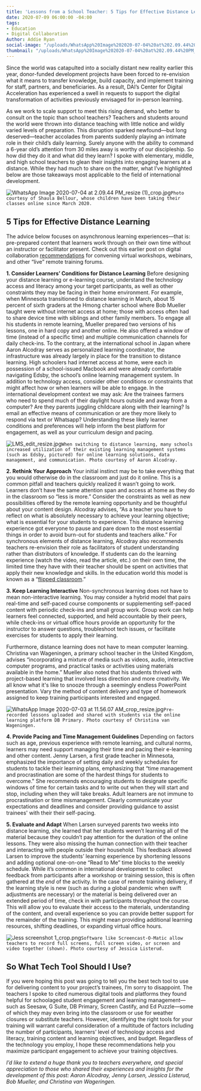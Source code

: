 ```yaml
---
title: 'Lessons from a School Teacher: 5 Tips for Effective Distance Learning'
date: 2020-07-09 06:00:00 -04:00
tags:
- Education
- Digital Collaboration
Author: Addie Ryan
social-image: "/uploads/WhatsApp%20Image%202020-07-04%20at%202.09.44%20PM_resize%20(1)_thumbnail.jpg"
thumbnail: "/uploads/WhatsApp%20Image%202020-07-04%20at%202.09.44%20PM_resize%20(1)_thumbnail.jpg"
---
```


Since the world was catapulted into a socially distant new reality earlier this year, donor-funded development projects have been forced to re-envision what it means to transfer knowledge, build capacity, and implement training for staff, partners, and beneficiaries. As a result, DAI’s Center for Digital Acceleration has experienced a swell in requests to support the digital transformation of activities previously envisaged for in-person learning.

As we work to scale support to meet this rising demand, who better to consult on the topic than school teachers? Teachers and students around the world were thrown into distance teaching with little notice and wildly varied levels of preparation. This disruption sparked newfound—but long deserved—teacher accolades from parents suddenly playing an intimate role in their child’s daily learning. Surely anyone with the ability to command a 6-year old’s attention from 30 miles away is worthy of our discipleship. So how did they do it and what did they learn? I spoke with elementary, middle, and high school teachers to glean their insights into engaging learners at a distance. While they had much to share on the matter, what I’ve highlighted below are those takeaways most applicable to the field of international development.

<!--more-->

![WhatsApp Image 2020-07-04 at 2.09.44 PM_resize (1)_crop.jpg](/uploads/WhatsApp%20Image%202020-07-04%20at%202.09.44%20PM_resize%20(1)_crop.jpg)`Photo courtesy of Shaula Bellour, whose children have been taking their classes online since March 2020.`

## 5 Tips for Effective Distance Learning

The advice below focuses on asynchronous learning experiences—that is: pre-prepared content that learners work through on their own time without an instructor or facilitator present. Check out this earlier post on digital collaboration [recommendations](https://568d4cf73aaede128400000b.preview.siteleaf.com/hosting-virtual-meetings-recommendations-from-a-six-week-veteran.html?utm_source=related-box) for convening virtual workshops, webinars, and other “live” remote training forums.

**1. Consider Learners’ Conditions for Distance Learning**
Before designing your distance learning or e-learning course, understand the technology access and literacy among your target participants, as well as other constraints they may be facing in their home environment. For example, when Minnesota transitioned to distance learning in March, about 15 percent of sixth graders at the Hmong charter school where Bob Mueller taught were without internet access at home; those with access often had to share device time with siblings and other family members. To engage all his students in remote learning, Mueller prepared two versions of his lessons, one in hard copy and another online. He also offered a window of time (instead of a specific time) and multiple communication channels for daily check-ins. To the contrary, at the international school in Japan where Aaron Alcodray serves as personalized learning coordinator, the infrastructure was already largely in place for the transition to distance learning. High schoolers had internet access at home, were each in possession of a school-issued Macbook and were already comfortable navigating Edsby, the school’s online learning management system. In addition to technology access, consider other conditions or constraints that might affect how or when learners will be able to engage. In the international development context we may ask: Are the trainees farmers who need to spend much of their daylight hours outside and away from a computer? Are they parents juggling childcare along with their learning? Is email an effective means of communication or are they more likely to respond via text or Whatsapp? Understanding these likely learner conditions and preferences will help inform the best platform for engagement, as well as your curriculum design and pacing.

![LMS_edit_resize.jpg](/uploads/LMS_edit_resize.jpg)`When switching to distance learning, many schools increased utilization of their existing learning management systems (such as Edsby, pictured) for online learning solutions, data management, and communication. Photo courtesy of Aaron Alcodray.`

**2. Rethink Your Approach**
Your initial instinct may be to take everything that you would otherwise do in the classroom and just do it online. This is a common pitfall and teachers quickly realized it wasn’t going to work. Learners don’t have the same attention span and access at home as they do in the classroom so “less is more.” Consider the constraints as well as new possibilities offered by the remote learning opportunity and be thoughtful about your content design. Alcodray advises, “As a teacher you have to reflect on what is absolutely necessary to achieve your learning objective; what is essential for your students to experience. This distance learning experience got everyone to pause and pare down to the most essential things in order to avoid burn-out for students and teachers alike.” For synchronous elements of distance learning, Alcodray also recommends teachers re-envision their role as facilitators of student understanding rather than distributors of knowledge. If students can do the learning experience (watch the video, read the article, etc.) on their own time, the limited time they have with their teacher should be spent on activities that apply their new knowledge and skills. In the education world this model is known as a “[flipped classroom](https://www.educationnext.org/the-flipped-classroom/).”

**3. Keep Learning Interactive**
Non-synchronous learning does not have to mean non-interactive learning. You may consider a hybrid model that pairs real-time and self-paced course components or supplementing self-paced content with periodic check-ins and small group work. Group work can help learners feel connected, supported, and held accountable by their peers, while check-ins or virtual office hours provide an opportunity for the instructor to answer questions, troubleshoot tech issues, or facilitate exercises for students to apply their learning.

Furthermore, distance learning does not have to mean computer learning. Christina van Wageningen, a primary school teacher in the United Kingdom, advises “incorporating a mixture of media such as videos, audio, interactive computer programs, and practical tasks or activities using materials available in the home.” Mueller also noted that his students thrived with project-based learning that involved less direction and more creativity. We all know what it's like to snooze through a seemingly endless PowerPoint presentation. Vary the method of content delivery and type of homework assigned to keep training participants interested and engaged.

![WhatsApp Image 2020-07-03 at 11.56.07 AM_crop_resize.jpg](/uploads/WhatsApp%20Image%202020-07-03%20at%2011.56.07%20AM_crop_resize.jpg)`Pre-recorded lessons uploaded and shared with students via the online learning platform DB Primary. Photo courtesy of Christina van Wageningen.`

**4. Provide Pacing and Time Management Guidelines**
Depending on factors such as age, previous experience with remote learning, and cultural norms, learners may need support managing their time and pacing their e-learning and other content. Jenny Larsen, a first grade teacher in Minnesota, emphasized the importance of setting daily and weekly schedules for students to tackle their learning plans, emphasizing that “time management and procrastination are some of the hardest things for students to overcome." She recommends encouraging students to designate specific windows of time for certain tasks and to write out when they will start and stop, including when they will take breaks. Adult learners are not immune to procrastination or time mismanagement. Clearly communicate your expectations and deadlines and consider providing guidance to assist trainees' with their their self-pacing.

**5. Evaluate and Adapt**
When Larsen surveyed parents two weeks into distance learning, she learned that her students weren’t learning all of the material because they couldn’t pay attention for the duration of the online lessons. They were also missing the human connection with their teacher and interacting with people outside their household. This feedback allowed Larsen to improve the students’ learning experience by shortening lessons and adding optional one-on-one “Read to Me” time blocks to the weekly schedule. While it’s common in international development to collect feedback from participants after a workshop or training session, this is often gathered at the *end* of the activity. In the case of remote training delivery, if the learning style is new (such as during a global pandemic when swift adjustments are necessary) or the material is being delivered over an extended period of time, check in with participants throughout the course. This will allow you to evaluate their access to the materials, understanding of the content, and overall experience so you can provide better support for the remainder of the training. This might mean providing additional learning resources, shifting deadlines, or expanding virtual office hours.

![Jess screenshot 1_crop.png](/uploads/Jess%20screenshot%201_crop.png)`Software like Screencast-O-Matic allow teachers to record full screens, full screen video, or screen and video together (shown). Photo courtesy of Jessica Listerud.`

## So What Tech Tool Should I Use?

If you were hoping this post was going to tell you the best tech tool to use for delivering content to your project’s trainees, I’m sorry to disappoint. The teachers I spoke to cited numerous digital tools and platforms they found helpful for schoolaged student engagement and learning management—such as Seesaw, G Suite, DB Primary, Screen Castify, and Ed Puzzle—some of which they may even bring into the classroom or use for weather closures or substitute teachers. However, identifying the right tools for your training will warrant careful consideration of a multitude of factors including the number of participants, learners’ level of technology access and literacy, training content and learning objectives, and budget. Regardless of the technology you employ, I hope these recommendations help you maximize participant engagement to achieve your training objectives.

*I’d like to extend a huge thank you to teachers everywhere, and special appreciation to those who shared their experiences and insights for the development of this post: Aaron Alcodray, Jenny Larsen, Jessica Listerud, Bob Mueller, and Christina van Wageringen.*